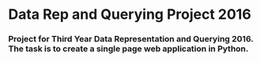 # Data Rep and Querying Project 2016

### Project for Third Year Data Representation and Querying 2016. The task is to create a single page web application in Python.

